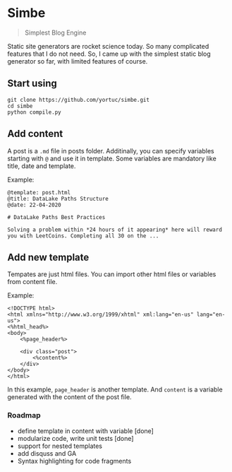 # Simbe
> Simplest Blog Engine

Static site generators are rocket science today. So many complicated features that I do not need. So, I came up with the simplest static blog generator so far, with limited features of course. 

## Start using
```
git clone https://github.com/yortuc/simbe.git
cd simbe
python compile.py 
```

## Add content
A post is a `.md` file in posts folder. Additinally, you can specify variables starting with `@` and use it in template. Some variables are mandatory like title, date and template. 

Example:
```
@template: post.html
@title: DataLake Paths Structure
@date: 22-04-2020

# DataLake Paths Best Practices

Solving a problem within *24 hours of it appearing* here will reward you with LeetCoins. Completing all 30 on the ...
```

## Add new template
Tempates are just html files. You can import other html files or variables from content file. 

Example:
```
<!DOCTYPE html>
<html xmlns="http://www.w3.org/1999/xhtml" xml:lang="en-us" lang="en-us">
<%html_head%>
<body>
	<%page_header%>

	<div class="post">
		<%content%>
	</div>
</body>
</html>
```

In this example, `page_header` is another template. And `content` is a variable generated with the content of the post file. 


### Roadmap
- define template in content with variable [done]
- modularize code, write unit tests [done]
- support for nested templates
- add disquss and GA
- Syntax highlighting for code fragments
														